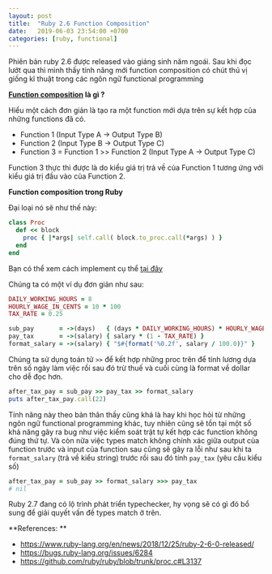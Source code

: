 ```yaml
---
layout: post
title:  "Ruby 2.6 Function Composition"
date:   2019-06-03 23:54:00 +0700
categories: [ruby, functional]
---
```


Phiên bản ruby 2.6 được released vào giáng sinh năm ngoái. Sau khi đọc lướt qua thì mình thấy tính năng mới function composition có chút thú vị giống kĩ thuật trong các ngôn ngữ functional programming

**[Function composition](https://en.wikipedia.org/wiki/Function_composition) là gì ?**

Hiểu một cách đơn giản là tạo ra một function mới dựa trên sự kết hợp của những functions đã có.

- Function 1                                                 (Input Type A -> Output Type B)
- Function 2                                                 (Input Type B -> Output Type C)
- Function 3 = Function 1 >> Function 2 (Input Type A -> Output Type C)

Function 3 thực thi được là do kiểu giá trị trả về của Function 1 tương ứng với kiểu giá trị đầu vào của Function 2.

**Function composition trong Ruby**

Đại loại nó sẽ như thế này:

```ruby
class Proc
  def << block
    proc { |*args| self.call( block.to_proc.call(*args) ) }
  end
end
```

Bạn có thể xem cách implement cụ thể [tại đây](https://github.com/ruby/ruby/blob/trunk/proc.c#L3137)

Chúng ta có một ví dụ đơn giản như sau:

```ruby
DAILY_WORKING_HOURS = 8
HOURLY_WAGE_IN_CENTS = 10 * 100
TAX_RATE = 0.25

sub_pay       = ->(days)   { (days * DAILY_WORKING_HOURS) * HOURLY_WAGE_IN_CENTS }
pay_tax       = ->(salary) { salary * (1 - TAX_RATE) }
format_salary = ->(salary) { "$#{format('%0.2f', salary / 100.0)}" }
```

Chúng ta sử dụng toán tử `>>` để kết hợp những proc trên để tính lương dựa trên số ngày làm việc rồi sau đó trừ thuế và cuối cùng là format về dollar cho dễ đọc hơn.

```ruby
after_tax_pay = sub_pay >> pay_tax >> format_salary
puts after_tax_pay.call(22)
```

Tính năng này theo bản thân thấy cũng khá là hay khi học hỏi từ những ngôn ngữ functional programming khác, tuy nhiên cũng sẽ tồn tại một số khả năng gây ra bug như việc kiểm soát trật tự kết hợp các function không đúng thứ tự. Và còn nữa việc types match không chính xác giữa output của function trước và input của function sau cũng sẽ gây ra lỗi như sau khi ta `format_salary` (trả về kiểu string) trước rồi sau đó tính `pay_tax` (yêu cầu kiểu số)

```ruby
after_tax_pay = sub_pay >> format_salary >>> pay_tax
# nil
```

Ruby 2.7 đang có lộ trình phát triển typechecker, hy vọng sẽ có gì đó bổ sung để giải quyết vấn đề types match ở trên.

**References: **

- https://www.ruby-lang.org/en/news/2018/12/25/ruby-2-6-0-released/
- https://bugs.ruby-lang.org/issues/6284
- https://github.com/ruby/ruby/blob/trunk/proc.c#L3137

